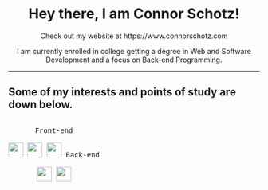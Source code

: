 <h1 align="center">Hey there, I am Connor Schotz!</h1>
<p align="center">Check out my website at https://www.connorschotz.com</p>
<p align="center">I am currently enrolled in college getting a degree in Web and Software Development and a focus on Back-end Programming.</p>

<hr>

<h2>Some of my interests and points of study are down below.</h2>

<p style="display: inline-block;" align="center">
  <kbd>
    <kbd>Front-end</kbd>
    <br>
    <br>
    <img width="30px" src="https://cdn.jsdelivr.net/gh/devicons/devicon/icons/html5/html5-original.svg"> 
    <img width="30px" src="https://cdn.jsdelivr.net/gh/devicons/devicon/icons/css3/css3-plain.svg">
    <img width="30px" src="https://cdn.jsdelivr.net/gh/devicons/devicon/icons/javascript/javascript-original.svg">
  </kbd>
  <kbd>
    <kbd>Back-end</kbd>
    <br>
    <br>
    <img width="30px" src="https://cdn.jsdelivr.net/gh/devicons/devicon/icons/php/php-original.svg">
    <img width="30px" src="https://cdn.jsdelivr.net/gh/devicons/devicon/icons/python/python-plain.svg">
  </kbd>
</p>
